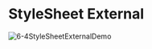 # StyleSheet External
![6-4StyleSheetExternalDemo](https://user-images.githubusercontent.com/45032222/212460856-835103a2-667b-48df-bcab-094bf64c9be9.png)

